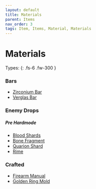 ```yaml
---
layout: default
title: Materials
parent: Items
nav_order: 3
tags: Item, Items, Material, Materials
---
```


# Materials

Types:
{: .fs-6 .fw-300 }

### Bars
- [Zirconium Bar](https://koekmeneer.github.io/SupernovaMod/docs/items/materials/zirconium_bar)
- [Verglas Bar](https://koekmeneer.github.io/SupernovaMod/docs/items/materials/verglas_bar)


### Enemy Drops
##### Pre Hardmode
- [Blood Shards](https://koekmeneer.github.io/SupernovaMod/docs/items/materials/blood_shards)
- [Bone Fragment](https://koekmeneer.github.io/SupernovaMod/docs/items/materials/bone_fragment)
- [Quarion Shard](https://koekmeneer.github.io/SupernovaMod/docs/items/materials/quarion_shard)
- [Rime](https://koekmeneer.github.io/SupernovaMod/docs/items/materials/rime)


### Crafted
- [Firearm Manual](https://koekmeneer.github.io/SupernovaMod/docs/items/materials/firearm_manual)
- [Golden Ring Mold](https://koekmeneer.github.io/SupernovaMod/docs/items/materials/golden_ring_mold)